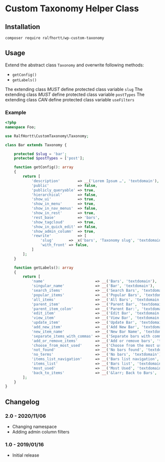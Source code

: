 # Custom Taxonomy Helper Class

## Installation

`composer require ralfhortt/wp-custom-taxonomy`

## Usage

Extend the abstract class `Taxonomy` and overwrite following methods:

* `getConfig()`
* `getLabels()`

The extending class _MUST_ define protected class variable `slug`
The extending class _MUST_ define protected class variable `postTypes`
The extending class _CAN_ define protected class variable  `useFilters`

### Example

```php
<?php
namespace Foo;

use RalfHortt\CustomTaxonomy\Taxonomy;

class Bar extends Taxonomy {

    protected $slug = 'bar';
    protected $postTypes = ['post'];

    function getConfig(): array
    {
        return [
            'description'        => __('Lorem Ipsum …', 'textdomain'),
            'public'             => false,
            'publicly_queryable' => true,
            'hierarchical'       => false,
            'show_ui'            => true,
            'show_in_menu'       => true,
            'show_in_nav_menus'  => false,
            'show_in_rest'       => true,
            'rest_base'          => 'bars',
            'show_tagcloud'      => true,
            'show_in_quick_edit' => false,
            'show_admin_column'  => true,
            'rewrite'            => [
                'slug'       => _x('bars', 'Taxonomy slug', 'textdomain'),
                'with_front' => false,
            ]
        ];
    }

    function getLabels(): array
    {
        return [
            'name'                       => __('Bars', 'textdomain'),
            'singular_name'              => __('Bar', 'textdomain'),
            'search_items'               => __('Search Bars', 'textdomain'),
            'popular_items'              => __('Popular Bars', 'textdomain'),
            'all_items'                  => __('All Bars', 'textdomain'),
            'parent_item'                => __('Parent Bar', 'textdomain'),
            'parent_item_colon'          => __('Parent Bar:', 'textdomain'),
            'edit_item'                  => __('Edit Bar', 'textdomain'),
            'view_item'                  => __('View Bar', 'textdomain'),
            'update_item'                => __('Update Bar', 'textdomain'),
            'add_new_item'               => __('Add New Bar', 'textdomain'),
            'new_item_name'              => __('New Bar Name', 'textdomain'),
            'separate_items_with_commas' => __('Separate bars with commas', 'textdomain'),
            'add_or_remove_items'        => __('Add or remove bars', 'textdomain'),
            'choose_from_most_used'      => __('Choose from the most used bars', 'textdomain'),
            'not_found'                  => __('No bars found', 'textdomain'),
            'no_terms'                   => __('No bars', 'textdomain'),
            'items_list_navigation'      => __('Bars list navigation', 'textdomain'),
            'items_list'                 => __('Bars list', 'textdomain'),
            'most_used'                  => __('Most Used', 'textdomain'),
            'back_to_items'              => __('&larr; Back to Bars', 'textdomain'),
        ];
    }
}
```

## Changelog

### 2.0 - 2020/11/06

* Changing namespace
* Adding admin column filters

### 1.0 - 2019/01/16

* Initial release
